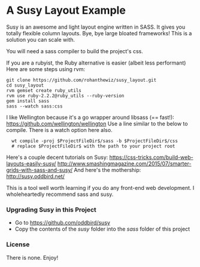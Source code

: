 # A Susy Layout Example

Susy is an awesome and light layout engine written in SASS. It gives you totally flexible column layouts.
Bye, bye large bloated frameworks! This is a solution you can scale with.

You will need a sass compiler to build the project's css.

If you are a rubyist, the Ruby alternative is easier (albeit less performant)
Here are some steps using rvm:

```
git clone https://github.com/rohanthewiz/susy_layout.git
cd susy_layout
rvm gemset create ruby_utils
rvm use ruby-2.2.2@ruby_utils --ruby-version    
gem install sass
sass --watch sass:css
```

I like Wellington because it's a go wrapper around libsass (== fast!):
https://github.com/wellington/wellington
Use a line similar to the below to compile. There is a watch option here also.

```
  wt compile -proj $ProjectFileDir$/sass -b $ProjectFileDir$/css
  # replace $ProjectFileDir$ with the path to your project root
```
  
Here's a couple decent tutorials on Susy:
https://css-tricks.com/build-web-layouts-easily-susy/
http://www.smashingmagazine.com/2015/07/smarter-grids-with-sass-and-susy/
And here's the mothership:
http://susy.oddbird.net/

This is a tool well worth learning if you do any front-end web development. I wholeheartedly recommend sass and susy.

### Upgrading Susy in this Project
- Go to https://github.com/oddbird/susy
- Copy the contents of the *susy* folder into the *sass* folder of this project


### License
There is none. Enjoy!
